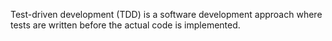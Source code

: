 Test-driven development (TDD) is a software development approach where tests are written before the actual code is implemented.
